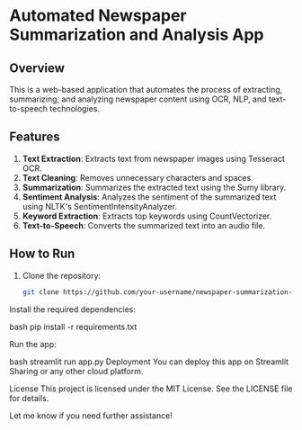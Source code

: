 # Automated Newspaper Summarization and Analysis App

## Overview
This is a web-based application that automates the process of extracting, summarizing, and analyzing newspaper content using OCR, NLP, and text-to-speech technologies.

## Features
1. **Text Extraction**: Extracts text from newspaper images using Tesseract OCR.
2. **Text Cleaning**: Removes unnecessary characters and spaces.
3. **Summarization**: Summarizes the extracted text using the Sumy library.
4. **Sentiment Analysis**: Analyzes the sentiment of the summarized text using NLTK's SentimentIntensityAnalyzer.
5. **Keyword Extraction**: Extracts top keywords using CountVectorizer.
6. **Text-to-Speech**: Converts the summarized text into an audio file.

## How to Run
1. Clone the repository:
   ```bash
   git clone https://github.com/your-username/newspaper-summarization-app.git
Install the required dependencies:

bash
pip install -r requirements.txt

Run the app:

bash
streamlit run app.py
Deployment
You can deploy this app on Streamlit Sharing or any other cloud platform.


License
This project is licensed under the MIT License. See the LICENSE file for details.

Let me know if you need further assistance!
